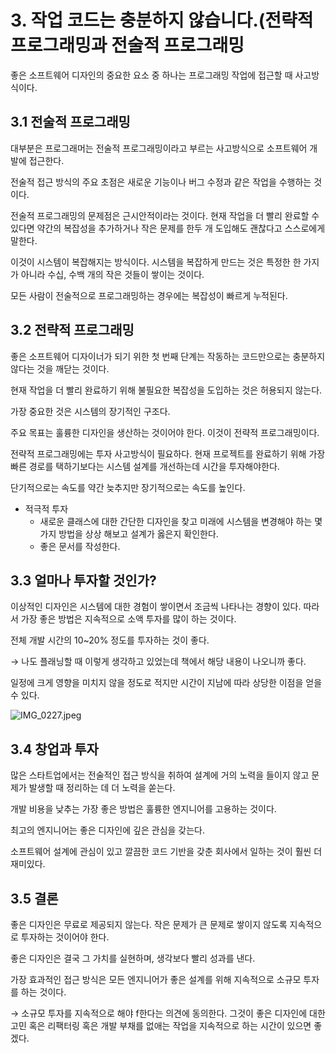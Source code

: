 # 3. 작업 코드는 충분하지 않습니다.(전략적 프로그래밍과 전술적 프로그래밍

좋은 소프트웨어 디자인의 중요한 요소 중 하나는 프로그래밍 작업에 접근할 때 사고방식이다.

## 3.1 전술적 프로그래밍

대부분은 프로그래머는 전술적 프로그래밍이라고 부르는 사고방식으로 소프트웨어 개발에 접근한다.

전술적 접근 방식의 주요 초점은 새로운 기능이나 버그 수정과 같은 작업을 수행하는 것이다.

전술적 프로그래밍의 문제점은 근시안적이라는 것이다. 현재 작업을 더 빨리 완료할 수 있다면 약간의 복잡성을 추가하거나 작은 문제를 한두 개 도입해도 괜찮다고 스스로에게 말한다.

이것이 시스템이 복잡해지는 방식이다. 시스템을 복잡하게 만드는 것은 특정한 한 가지가 아니라 수십, 수백 개의 작은 것들이 쌓이는 것이다. 

모든 사람이 전술적으로 프로그래밍하는 경우에는 복잡성이 빠르게 누적된다.

## 3.2 전략적 프로그래밍

좋은 소프트웨어 디자이너가 되기 위한 첫 번째 단계는 작동하는 코드만으로는 충분하지 않다는 것을 깨닫는 것이다. 

현재 작업을 더 빨리 완료하기 위해 불필요한 복잡성을 도입하는 것은 허용되지 않는다. 

가장 중요한 것은 시스템의 장기적인 구조다. 

주요 목표는 훌륭한 디자인을 생산하는 것이어야 한다. 이것이 전략적 프로그래밍이다. 

전략적 프로그래밍에는 투자 사고방식이 필요하다. 현재 프로젝트를 완료하기 위해 가장 빠른 경로를 택하기보다는 시스템 설계를 개선하는데 시간을 투자해야한다.

단기적으로는 속도를 약간 늦추지만 장기적으로는 속도를 높인다.

- 적극적 투자
    - 새로운 클래스에 대한 간단한 디자인을 찾고 미래에 시스템을 변경해야 하는 몇 가지 방법을 상상 해보고 설계가 옳은지 확인한다.
    - 좋은 문서를 작성한다.

## 3.3 얼마나 투자할 것인가?

이상적인 디자인은 시스템에 대한 경험이 쌓이면서 조금씩 나타나는 경향이 있다. 따라서 가장 좋은 방법은 지속적으로 소액 투자를 많이 하는 것이다.

전체 개발 시간의 10~20% 정도를 투자하는 것이 좋다. 

→ 나도 플래닝할 때 이렇게 생각하고 있었는데 책에서 해당 내용이 나오니까 좋다.

일정에 크게 영향을 미치지 않을 정도로 적지만 시간이 지남에 따라 상당한 이점을 얻을 수 있다.  

![IMG_0227.jpeg](https://prod-files-secure.s3.us-west-2.amazonaws.com/6437a162-5a79-4682-899c-5f514456794e/50242b20-1212-4942-b974-6fdff8aade4f/IMG_0227.jpeg)

## 3.4 창업과 투자

많은 스타트업에서는 전술적인 접근 방식을 취하여 설계에 거의 노력을 들이지 않고 문제가 발생할 때 정리하는 데 더 노력을 쏟는다. 

개발 비용을 낮추는 가장 좋은 방법은 훌륭한 엔지니어를 고용하는 것이다.

최고의 엔지니어는 좋은 디자인에 깊은 관심을 갖는다. 

소프트웨어 설계에 관심이 있고 깔끔한 코드 기반을 갖춘 회사에서 일하는 것이 훨씬 더 재미있다.

## 3.5 결론

좋은 디자인은 무료로 제공되지 않는다. 작은 문제가 큰 문제로 쌓이지 않도록 지속적으로 투자하는 것이어야 한다.

좋은 디자인은 결국 그 가치를 실현하며, 생각보다 빨리 성과를 낸다.

가장 효과적인 접근 방식은 모든 엔지니어가 좋은 설계를 위해 지속적으로 소규모 투자를 하는 것이다.

→ 소규모 투자를 지속적으로 해야 f한다는 의견에 동의한다. 그것이 좋은 디자인에 대한 고민 혹은 리팩터링 혹은 개발 부채를 없애는 작업을 지속적으로 하는 시간이 있으면 좋겠다.